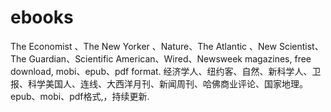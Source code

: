 # ebooks
The Economist 、The New Yorker 、Nature、The Atlantic 、New Scientist、The Guardian、Scientific American、Wired、Newsweek magazines, free download, mobi、epub、pdf format. 经济学人、纽约客、自然、新科学人、卫报、科学美国人、连线、大西洋月刊、新闻周刊、哈佛商业评论、国家地理。epub、mobi、pdf格式,，持续更新. 
